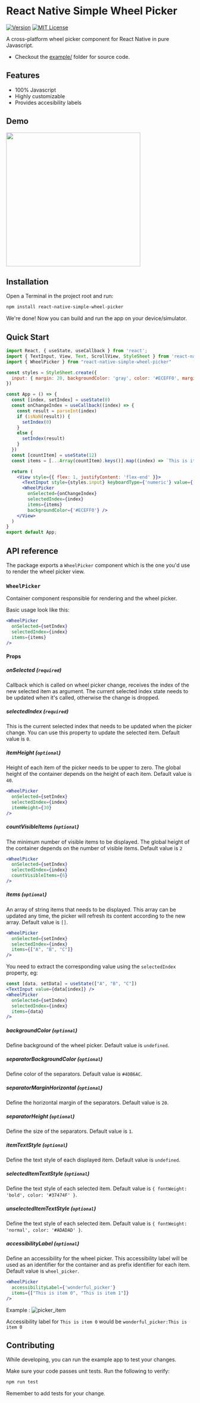 # React Native Simple Wheel Picker

[![Version][version-badge]][package]
[![MIT License][license-badge]][license]

A cross-platform wheel picker component for React Native in pure Javascript.

- Checkout the [example/](https://github.com/amallo/react-native-simple-wheel-picker/tree/master/examples/SimplePickerExample) folder for source code.

## Features

- 100% Javascript
- Highly customizable
- Provides accesibility labels

## Demo

<img src="https://github.com/amallo/react-native-simple-wheel-picker/blob/master/screenshots/demo.gif" width="360" />

## Installation

Open a Terminal in the project root and run:

```sh
npm install react-native-simple-wheel-picker
```

We're done! Now you can build and run the app on your device/simulator.

## Quick Start

```jsx
import React, { useState, useCallback } from 'react';
import { TextInput, View, Text, ScrollView, StyleSheet } from 'react-native';
import { WheelPicker } from "react-native-simple-wheel-picker"

const styles = StyleSheet.create({
  input: { margin: 20, backgroundColor: 'gray', color: '#ECEFF0', marginTop: 5 }
})

const App = () => {
  const [index, setIndex] = useState(0)
  const onChangeIndex = useCallback((index) => {
    const result = parseInt(index)
    if (isNaN(result)) {
      setIndex(0)
    }
    else {
      setIndex(result)
    }
  })
  const [countItem] = useState(12)
  const items = [...Array(countItem).keys()].map((index) => `This is item ${index}`)

  return (
    <View style={{ flex: 1, justifyContent: 'flex-end' }}>
      <TextInput style={styles.input} keyboardType={'numeric'} value={'' + index || ''} onChangeText={onChangeIndex} />
      <WheelPicker
        onSelected={onChangeIndex}
        selectedIndex={index}
        items={items}
        backgroundColor={'#ECEFF0'} />
    </View>
  )
}
export default App;

```


## API reference

The package exports a `WheelPicker` component which is the one you'd use to render the wheel picker view.

### `WheelPicker`

Container component responsible for rendering and the wheel picker.

Basic usage look like this:

```jsx
<WheelPicker
  onSelected={setIndex}
  selectedIndex={index}
  items={items}
/>
```

#### Props

##### onSelected (`required`)

Callback which is called on wheel picker change, receives the index of the new selected item as argument.
The current selected index state needs to be updated when it's called, otherwise the change is dropped.

##### selectedIndex (`required`)


This is the current selected index that needs to be updated when the picker change. You can use this property to update the selected item. Default value is `0`.

##### itemHeight (`optional`)

Height of each item of the picker needs to be upper to zero. The global height of the container depends on the height of each item. Default value is `40`.

```jsx
<WheelPicker
  onSelected={setIndex}
  selectedIndex={index}
  itemHeight={30}
/>
```

##### countVisibleItems (`optional`)

The minimum number of visible items to be displayed. The global height of the container depends on the number of visible items. Default value is `2`

```jsx
<WheelPicker
  onSelected={setIndex}
  selectedIndex={index}
  countVisibleItems={6}
/>
```

##### items (`optional`)

An array of string items that needs to be displayed. This array can be updated any time, the picker will refresh its content according to the new array. Default value is `[]`.

```jsx
<WheelPicker
  onSelected={setIndex}
  selectedIndex={index}
  items={["A", "B", "C"]}
/>
```

You need to extract the corresponding value using the `selectedIndex` property, eg:

```jsx
const [data, setData] = useState(["A", "B", "C"])
<TextInput value={data[index]} />
<WheelPicker
  onSelected={setIndex}
  selectedIndex={index}
  items={data}
/>
```



##### backgroundColor (`optional`)

Define background of the wheel picker. Default value is `undefined`.

##### separatorBackgroundColor (`optional`)

Define color of the separators. Default value is `#4DB6AC`.

##### separatorMarginHorizontal (`optional`)

Define the horizontal margin of the separators. Default value is `20`.

##### separatorHeight (`optional`)

Define the size of the separators. Default value is `1`.

##### itemTextStyle (`optional`)

Define the text style of each displayed item. Default value is `undefined`.

##### selectedItemTextStyle (`optional`)

Define the text style of each selected item. Default value is `{ fontWeight: 'bold', color: '#37474F' }`.

##### unselectedItemTextStyle (`optional`)

Define the text style of each selected item. Default value is `{ fontWeight: 'normal', color: '#ADADAD' }`.

##### accessibilityLabel (`optional`)

Define an accessibility for the wheel picker. This accessibility label will be used as an identifier for the container and as prefix identifier for each item. Default value is `wheel_picker`.

```jsx
<WheelPicker
  accessibilityLabel={'wonderful_picker'}
  items={["This is item 0", "This is item 1"]}
/>
```

Example : 
![picker_item](https://github.com/amallo/react-native-simple-wheel-picker/tree/master/screenshots/picker_item.png)

Accessibility label for `This is item 0` would be `wonderful_picker:This is item 0`

## Contributing

While developing, you can run the example app to test your changes.

Make sure your code passes unit tests. Run the following to verify:

```sh
npm run test
```

Remember to add tests for your change.

<!-- badges -->

[version-badge]: https://img.shields.io/npm/v/react-native-simple-wheel-picker.svg?style=flat-square
[package]: https://www.npmjs.com/package/react-native-simple-wheel-picker
[license-badge]: https://img.shields.io/npm/l/react-native-simple-wheel-picker.svg?style=flat-square
[license]: https://opensource.org/licenses/MIT
